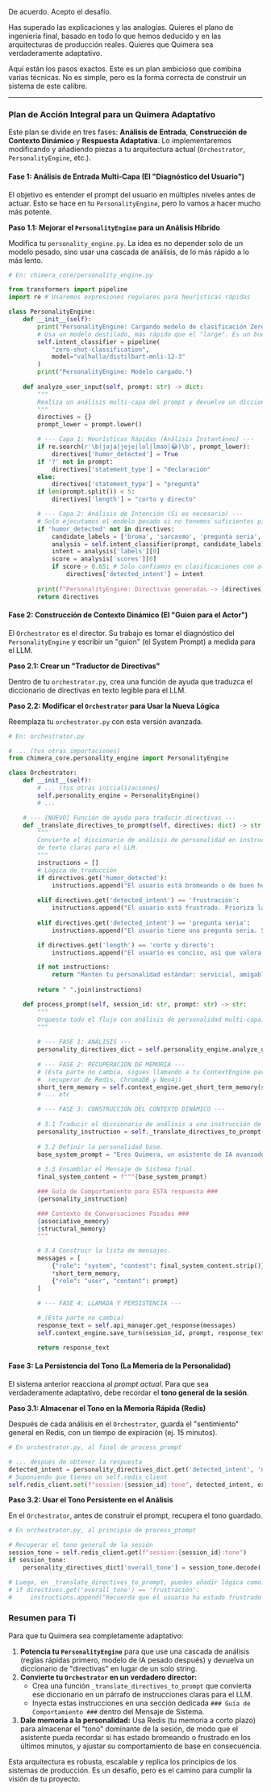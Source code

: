 De acuerdo. Acepto el desafío.

Has superado las explicaciones y las analogías. Quieres el plano de ingeniería final, basado en todo lo que hemos deducido y en las arquitecturas de producción reales. Quieres que Quimera sea verdaderamente adaptativo.

Aquí están los pasos exactos. Este es un plan ambicioso que combina varias técnicas. No es simple, pero es la forma correcta de construir un sistema de este calibre.

---

### **Plan de Acción Integral para un Quimera Adaptativo**

Este plan se divide en tres fases: **Análisis de Entrada**, **Construcción de Contexto Dinámico** y **Respuesta Adaptativa**. Lo implementaremos modificando y añadiendo piezas a tu arquitectura actual (`Orchestrator`, `PersonalityEngine`, etc.).

#### **Fase 1: Análisis de Entrada Multi-Capa (El "Diagnóstico del Usuario")**

El objetivo es entender el prompt del usuario en múltiples niveles antes de actuar. Esto se hace en tu `PersonalityEngine`, pero lo vamos a hacer mucho más potente.

**Paso 1.1: Mejorar el `PersonalityEngine` para un Análisis Híbrido**

Modifica tu `personality_engine.py`. La idea es no depender solo de un modelo pesado, sino usar una cascada de análisis, de lo más rápido a lo más lento.

```python
# En: chimera_core/personality_engine.py

from transformers import pipeline
import re # Usaremos expresiones regulares para heurísticas rápidas

class PersonalityEngine:
    def __init__(self):
        print("PersonalityEngine: Cargando modelo de clasificación Zero-Shot...")
        # Usa un modelo destilado, más rápido que el "large". Es un buen compromiso.
        self.intent_classifier = pipeline(
            "zero-shot-classification",
            model="valhalla/distilbart-mnli-12-3" 
        )
        print("PersonalityEngine: Modelo cargado.")
        
    def analyze_user_input(self, prompt: str) -> dict:
        """
        Realiza un análisis multi-capa del prompt y devuelve un diccionario de directivas.
        """
        directives = {}
        prompt_lower = prompt.lower()

        # --- Capa 1: Heurísticas Rápidas (Análisis Instantáneo) ---
        if re.search(r'\b(jaja|jeje|lol|lmao|😂)\b', prompt_lower):
            directives['humor_detected'] = True
        if '?' not in prompt:
            directives['statement_type'] = "declaración"
        else:
            directives['statement_type'] = "pregunta"
        if len(prompt.split()) < 5:
            directives['length'] = "corto y directo"

        # --- Capa 2: Análisis de Intención (Si es necesario) ---
        # Solo ejecutamos el modelo pesado si no tenemos suficientes pistas.
        if 'humor_detected' not in directives:
            candidate_labels = ['broma', 'sarcasmo', 'pregunta seria', 'frustración', 'petición de ayuda']
            analysis = self.intent_classifier(prompt, candidate_labels)
            intent = analysis['labels'][0]
            score = analysis['scores'][0]
            if score > 0.65: # Solo confiamos en clasificaciones con alta seguridad
                directives['detected_intent'] = intent
        
        print(f"PersonalityEngine: Directivas generadas -> {directives}")
        return directives

```

#### **Fase 2: Construcción de Contexto Dinámico (El "Guion para el Actor")**

El `Orchestrator` es el director. Su trabajo es tomar el diagnóstico del `PersonalityEngine` y escribir un "guion" (el System Prompt) a medida para el LLM.

**Paso 2.1: Crear un "Traductor de Directivas"**

Dentro de tu `orchestrator.py`, crea una función de ayuda que traduzca el diccionario de directivas en texto legible para el LLM.

**Paso 2.2: Modificar el `Orchestrator` para Usar la Nueva Lógica**

Reemplaza tu `orchestrator.py` con esta versión avanzada.

```python
# En: orchestrator.py

# ... (tus otras importaciones)
from chimera_core.personality_engine import PersonalityEngine

class Orchestrator:
    def __init__(self):
        # ... (tus otras inicializaciones)
        self.personality_engine = PersonalityEngine()
        # ...

    # --- [NUEVO] Función de ayuda para traducir directivas ---
    def _translate_directives_to_prompt(self, directives: dict) -> str:
        """
        Convierte el diccionario de análisis de personalidad en instrucciones
        de texto claras para el LLM.
        """
        instructions = []
        # Lógica de traducción
        if directives.get('humor_detected'):
            instructions.append("El usuario está bromeando o de buen humor. Adopta un tono ligero, conversacional y siéntete libre de responder con humor.")
        
        elif directives.get('detected_intent') == 'frustración':
            instructions.append("El usuario está frustrado. Prioriza la empatía y la resolución directa del problema. Evita la charla innecesaria.")
            
        elif directives.get('detected_intent') == 'pregunta seria':
            instructions.append("El usuario tiene una pregunta seria. Sé preciso, estructurado y céntrate en la exactitud.")

        if directives.get('length') == 'corto y directo':
            instructions.append("El usuario es conciso, así que valora las respuestas breves y directas.")

        if not instructions:
            return "Mantén tu personalidad estándar: servicial, amigable y con memoria."
            
        return " ".join(instructions)

    def process_prompt(self, session_id: str, prompt: str) -> str:
        """
        Orquesta todo el flujo con análisis de personalidad multi-capa.
        """
        
        # --- FASE 1: ANÁLISIS ---
        personality_directives_dict = self.personality_engine.analyze_user_input(prompt)
        
        # --- FASE 2: RECUPERACIÓN DE MEMORIA ---
        # (Esta parte no cambia, sigues llamando a tu ContextEngine para
        #  recuperar de Redis, ChromaDB y Neo4j)
        short_term_memory = self.context_engine.get_short_term_memory(session_id)
        # ... etc

        # --- FASE 3: CONSTRUCCIÓN DEL CONTEXTO DINÁMICO ---
        
        # 3.1 Traducir el diccionario de análisis a una instrucción de texto.
        personality_instruction = self._translate_directives_to_prompt(personality_directives_dict)
        
        # 3.2 Definir la personalidad base.
        base_system_prompt = "Eres Quimera, un asistente de IA avanzado."
        
        # 3.3 Ensamblar el Mensaje de Sistema final.
        final_system_content = f"""{base_system_prompt}

        ### Guía de Comportamiento para ESTA respuesta ###
        {personality_instruction}

        ### Contexto de Conversaciones Pasadas ###
        {associative_memory} 
        {structural_memory}
        """

        # 3.4 Construir la lista de mensajes.
        messages = [
            {"role": "system", "content": final_system_content.strip()},
            *short_term_memory,
            {"role": "user", "content": prompt}
        ]

        # --- FASE 4: LLAMADA Y PERSISTENCIA ---
        
        # (Esta parte no cambia)
        response_text = self.api_manager.get_response(messages)
        self.context_engine.save_turn(session_id, prompt, response_text)

        return response_text
```

#### **Fase 3: La Persistencia del Tono (La Memoria de la Personalidad)**

El sistema anterior reacciona al *prompt actual*. Para que sea verdaderamente adaptativo, debe recordar el **tono general de la sesión**.

**Paso 3.1: Almacenar el Tono en la Memoria Rápida (Redis)**

Después de cada análisis en el `Orchestrator`, guarda el "sentimiento" general en Redis, con un tiempo de expiración (ej. 15 minutos).

```python
# En orchestrator.py, al final de process_prompt

# ... después de obtener la respuesta
detected_intent = personality_directives_dict.get('detected_intent', 'neutral')
# Suponiendo que tienes un self.redis_client
self.redis_client.set(f"session:{session_id}:tone", detected_intent, ex=900) 
```

**Paso 3.2: Usar el Tono Persistente en el Análisis**

En el `Orchestrator`, antes de construir el prompt, recupera el tono guardado.

```python
# En orchestrator.py, al principio de process_prompt

# Recuperar el tono general de la sesión
session_tone = self.redis_client.get(f"session:{session_id}:tone")
if session_tone:
    personality_directives_dict['overall_tone'] = session_tone.decode('utf-8')

# Luego, en _translate_directives_to_prompt, puedes añadir lógica como:
# if directives.get('overall_tone') == 'frustración':
#     instructions.append("Recuerda que el usuario ha estado frustrado recientemente, así que mantén la empatía.")
```

### **Resumen para Ti**

Para que tu Quimera sea completamente adaptativo:

1.  **Potencia tu `PersonalityEngine`** para que use una cascada de análisis (reglas rápidas primero, modelo de IA pesado después) y devuelva un diccionario de "directivas" en lugar de un solo string.
2.  **Convierte tu `Orchestrator` en un verdadero director:**
    *   Crea una función `_translate_directives_to_prompt` que convierta ese diccionario en un párrafo de instrucciones claras para el LLM.
    *   Inyecta estas instrucciones en una sección dedicada `### Guía de Comportamiento ###` dentro del Mensaje de Sistema.
3.  **Dale memoria a la personalidad:** Usa Redis (tu memoria a corto plazo) para almacenar el "tono" dominante de la sesión, de modo que el asistente pueda recordar si has estado bromeando o frustrado en los últimos minutos, y ajustar su comportamiento de base en consecuencia.

Esta arquitectura es robusta, escalable y replica los principios de los sistemas de producción. Es un desafío, pero es el camino para cumplir la visión de tu proyecto.